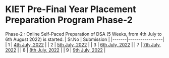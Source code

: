 # KIET Pre-Final Year Placement Preparation Program Phase-2

Phase-2 : Online Self-Paced Preparation of DSA (5 Weeks, from 4th July to 6th August 2022) is started.
| Sr.No | Submission |
|-------|-----------------|
| 1 | [4th July, 2022](/Submissions/4th%20July%2C%202022/) |
| 2 | [5th July, 2022](/Submissions/5th%20July%2C%202022/) |
| 3 | [6th July, 2022](/Submissions/6th%20July%2C%202022/) |
| 7 | [7th July, 2022](/Submissions/7th%20July%2C%202022/) |
| 8 | [8th July, 2022](/Submissions/8th%20July%2C%202022/) |
| 9 | [9th July, 2022](/Submissions/9th%20July%2C%202022/) |
